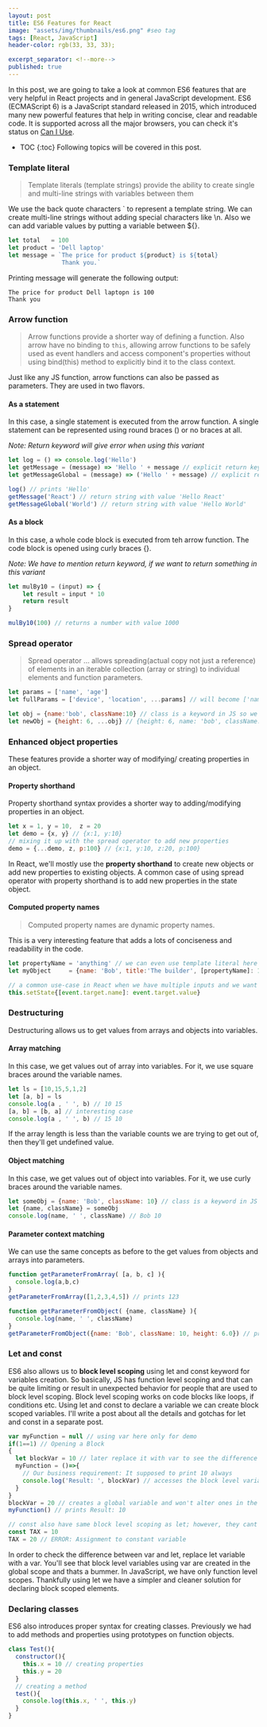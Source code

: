 ```yaml
---
layout: post
title: ES6 Features for React
image: "assets/img/thumbnails/es6.png" #seo tag
tags: [React, JavaScript]
header-color: rgb(33, 33, 33);

excerpt_separator: <!--more-->
published: true
---
```


In this post, we are going to take a look at common ES6 features that are very helpful in React projects and in general JavaScript development. ES6 (ECMAScript 6) is a JavaScript standard released in 2015, which introduced many new powerful features that help in writing concise, clear and readable code. It is supported across all the major browsers<!--more-->, you can check it's status on [Can I Use](https://caniuse.com/). 

* TOC
{:toc}
  Following topics will be covered in this post.

### Template literal
> Template literals (template strings) provide the ability to create single and multi-line strings with variables between them

We use the back quote characters ` to represent a template string. We can create multi-line strings without adding special characters like \n. Also we can add variable values by putting a variable between ${}.

```javascript
let total   = 100
let product = 'Dell laptop'
let message = `The price for product ${product} is ${total}
               Thank you.`
```
Printing message will generate the following output:
```output
The price for product Dell laptopn is 100
Thank you
```


### Arrow function
> Arrow functions provide a shorter way of defining a function. Also arrow have no binding to `this`, allowing arrow functions to be safely used as event handlers and access component's properties without using bind(this) method to explicitly bind it to the class context.

Just like any JS function, arrow functions can also be passed as parameters. They are used in two flavors. 
#### As a statement
In this case, a single statement is executed from the arrow function. A single statement can be represented using round braces () or no braces at all.

*Note: Return keyword will give error when using this variant*

```javascript
let log = () => console.log('Hello') 
let getMessage = (message) => 'Hello ' + message // explicit return keyword will give error
let getMessageGlobal = (message) => ('Hello ' + message) // explicit return keyword will give error

log() // prints 'Hello'
getMessage('React') // return string with value 'Hello React'
getMessageGlobal('World') // return string with value 'Hello World'
```
#### As a block
In  this case, a whole code block is executed from teh arrow function. The code block is opened using curly braces {}. 

*Note: We have to mention return keyword, if we want to return something in this variant*

```javascript
let mulBy10 = (input) => {
    let result = input * 10
    return result
}

mulBy10(100) // returns a number with value 1000
```

### Spread operator
> Spread operator ... allows spreading(actual copy not just a reference) of elements in an iterable collection (array or string) to individual elements and function parameters.


```javascript
let params = ['name', 'age']
let fullParams = ['device', 'location', ...params] // will become ['name', 'age','device', 'location']

let obj = {name:'bob', className:10} // class is a keyword in JS so we use className
let newObj = {height: 6, ...obj} // {height: 6, name: 'bob', className: 10}
```

### Enhanced object properties
These features provide a shorter way of modifying/ creating properties in an object.
#### Property shorthand
Property shorthand syntax provides a shorter way to adding/modifying properties in an object.
```javascript
let x = 1, y = 10,  z = 20
let demo = {x, y} // {x:1, y:10}
// mixing it up with the spread operator to add new properties
demo = {...demo, z, p:100} // {x:1, y:10, z:20, p:100}
```
In React, we'll mostly use the **property shorthand** to create new objects or add new properties to existing objects. A common case of using spread operator with property shorthand is to add new properties in the state object.
#### Computed property names
> Computed property names are dynamic property names.

This is a very interesting feature that adds a lots of conciseness and readability in the code. 
```javascript
let propertyName = 'anything' // we can even use template literal here `name${someVar}`
let myObject     = {name: 'Bob', title:'The builder', [propertyName]: 100} // {anything: 100, name: 'Bob', title: 'The builder'}

// a common use-case in React when we have multiple inputs and we want to update their values in the state during onChange event
this.setState{[event.target.name]: event.target.value}
```
### Destructuring
Destructuring allows us to get values from arrays and objects into variables.
#### Array matching
In this case, we get values out of array into variables. For it, we use square braces around the variable names.
```javascript
let ls = [10,15,5,1,2]
let [a, b] = ls 
console.log(a , ' ', b) // 10 15
[a, b] = [b, a] // interesting case
console.log(a , ' ', b) // 15 10
```
If the array length is less than the variable counts we are trying to get out of, then they'll get undefined value.
#### Object matching
In this case, we get values out of object into variables. For it, we use curly braces around the variable names.
```javascript
let someObj = {name: 'Bob', className: 10} // class is a keyword in JS so we have to use className
let {name, className} = someObj
console.log(name, ' ', className) // Bob 10
```
#### Parameter context matching
We can use the same concepts as before to the get values from objects and arrays into parameters.
```javascript
function getParameterFromArray( [a, b, c] ){
  console.log(a,b,c)
}
getParameterFromArray([1,2,3,4,5]) // prints 123

function getParameterFromObject( {name, className} ){
  console.log(name, ' ', className)
}
getParameterFromObject({name: 'Bob', className: 10, height: 6.0}) // prints Bob 10
```
### Let and const
ES6 also allows us to **block level scoping** using let and const keyword for variables creation.
So basically, JS has function level scoping and that can be quite limiting or result in unexpected behavior for people that are used to block level scoping. 
Block level scoping works on code blocks like loops, if conditions etc. Using let and const to declare a variable we can create block scoped variables. I'll write a post about all the details and gotchas for let and const in a separate post. 
```javascript
var myFunction = null // using var here only for demo
if(1==1) // Opening a Block
{ 
  let blockVar = 10 // later replace it with var to see the difference
  myFunction = ()=>{
    // Our business requirement: It supposed to print 10 always
    console.log('Result: ', blockVar) // accesses the block level variable
  }
}
blockVar = 20 // creates a global variable and won't alter ones in the block
myFunction() // prints Result: 10

// const also have same block level scoping as let; however, they cant be reassigned
const TAX = 10
TAX = 20 // ERROR: Assignment to constant variable
```
In order to check the difference between var and let, replace let variable with a var. You'll see  that block level variables using var are created in the global scope and thats a bummer. In JavaScript, we have only function level scopes. Thankfully using let we have a simpler and cleaner solution for declaring block scoped elements.

### Declaring classes
ES6 also introduces proper syntax for creating classes. Previously we had to add methods and properties using prototypes on function objects.
```javascript
class Test(){
  constructor(){
    this.x = 10 // creating properties
    this.y = 20
  }
  // creating a method
  test(){
    console.log(this.x, ' ', this.y)
  }
}
```



